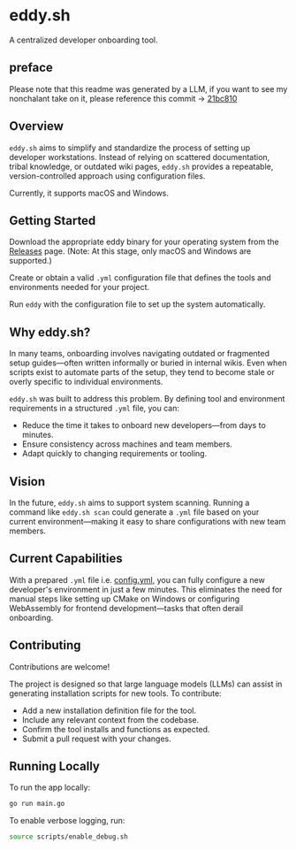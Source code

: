 # eddy.sh
A centralized developer onboarding tool.

## preface
Please note that this readme was generated by a LLM, if you want to see my nonchalant take on it, please reference this commit -> [21bc810](https://github.com/kurekszymon/eddy.sh/commit/21bc810a504018cdca6c721becd6766c6d67a2e4)

## Overview
`eddy.sh` aims to simplify and standardize the process of setting up developer workstations. Instead of relying on scattered documentation, tribal knowledge, or outdated wiki pages, `eddy.sh` provides a repeatable, version-controlled approach using configuration files.

Currently, it supports macOS and Windows.

## Getting Started
Download the appropriate eddy binary for your operating system from the [Releases](https://github.com/kurekszymon/eddy.sh/releases) page.
(Note: At this stage, only macOS and Windows are supported.)

Create or obtain a valid `.yml` configuration file that defines the tools and environments needed for your project.

Run `eddy` with the configuration file to set up the system automatically.

## Why eddy.sh?
In many teams, onboarding involves navigating outdated or fragmented setup guides—often written informally or buried in internal wikis. Even when scripts exist to automate parts of the setup, they tend to become stale or overly specific to individual environments.

`eddy.sh` was built to address this problem. By defining tool and environment requirements in a structured `.yml` file, you can:

- Reduce the time it takes to onboard new developers—from days to minutes.
- Ensure consistency across machines and team members.
- Adapt quickly to changing requirements or tooling.

## Vision
In the future, `eddy.sh` aims to support system scanning. Running a command like `eddy.sh scan` could generate a `.yml` file based on your current environment—making it easy to share configurations with new team members.

## Current Capabilities
With a prepared `.yml` file i.e. [config.yml](https://github.com/kurekszymon/eddy.sh/blob/main/config.yaml), you can fully configure a new developer's environment in just a few minutes. This eliminates the need for manual steps like setting up CMake on Windows or configuring WebAssembly for frontend development—tasks that often derail onboarding.

## Contributing
Contributions are welcome!

The project is designed so that large language models (LLMs) can assist in generating installation scripts for new tools. To contribute:

- Add a new installation definition file for the tool.
- Include any relevant context from the codebase.
- Confirm the tool installs and functions as expected.
- Submit a pull request with your changes.

## Running Locally
To run the app locally:
```bash
go run main.go
```

To enable verbose logging, run:

```bash
source scripts/enable_debug.sh
```